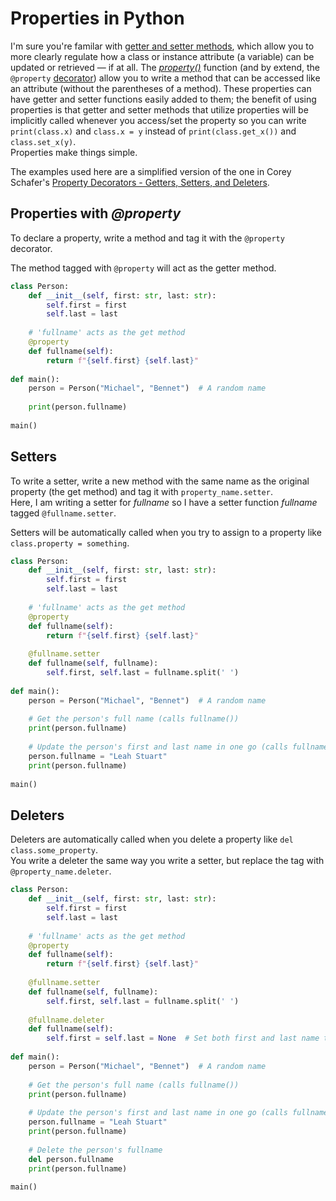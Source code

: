 # Properties in Python
I'm sure you're familar with [getter and setter methods](https://www.geeksforgeeks.org/getter-and-setter-in-python/), which allow you to more clearly regulate how a 
class or instance attribute (a variable) can be updated or retrieved — if at all. The [_property()_](https://www.geeksforgeeks.org/python-property-function/) function
(and by extend, the `@property` [decorator](https://realpython.com/primer-on-python-decorators/)) allow you to write a method that can be accessed like an attribute (without the parentheses of a method). These properties 
can have getter and setter functions easily added to them; the benefit of using properties is that getter and setter methods that utilize properties will be implicitly
called whenever you access/set the property so you can write `print(class.x)` and `class.x = y` instead of `print(class.get_x())` and `class.set_x(y)`. <br />
Properties make things simple.

The examples used here are a simplified version of the one in Corey Schafer's [Property Decorators - Getters, Setters, and Deleters](https://www.youtube.com/watch?v=jCzT9XFZ5bw).

## Properties with _@property_
To declare a property, write a method and tag it with the `@property` decorator.

The method tagged with `@property` will act as the getter method.
```Python
class Person:
    def __init__(self, first: str, last: str):
        self.first = first
        self.last = last
        
    # 'fullname' acts as the get method
    @property
    def fullname(self):
        return f"{self.first} {self.last}"
        
def main():
    person = Person("Michael", "Bennet")  # A random name
    
    print(person.fullname)
    
main()
```

## Setters
To write a setter, write a new method with the same name as the original property (the get method) and tag it with `property_name.setter`. <br />
Here, I am writing a setter for _fullname_ so I have a setter function _fullname_ tagged `@fullname.setter`.

Setters will be automatically called when you try to assign to a property like `class.property = something`.
```Python
class Person:
    def __init__(self, first: str, last: str):
        self.first = first
        self.last = last
        
    # 'fullname' acts as the get method
    @property
    def fullname(self):
        return f"{self.first} {self.last}"
        
    @fullname.setter
    def fullname(self, fullname):
        self.first, self.last = fullname.split(' ')
        
def main():
    person = Person("Michael", "Bennet")  # A random name
    
    # Get the person's full name (calls fullname())
    print(person.fullname)
    
    # Update the person's first and last name in one go (calls fullname.setter)
    person.fullname = "Leah Stuart"
    print(person.fullname)
    
main()
```

## Deleters
Deleters are automatically called when you delete a property like `del class.some_property`. <br />
You write a deleter the same way you write a setter, but replace the tag with `@property_name.deleter`.

```Python
class Person:
    def __init__(self, first: str, last: str):
        self.first = first
        self.last = last
        
    # 'fullname' acts as the get method
    @property
    def fullname(self):
        return f"{self.first} {self.last}"
        
    @fullname.setter
    def fullname(self, fullname):
        self.first, self.last = fullname.split(' ')
        
    @fullname.deleter
    def fullname(self):
        self.first = self.last = None  # Set both first and last name to None
        
def main():
    person = Person("Michael", "Bennet")  # A random name
    
    # Get the person's full name (calls fullname())
    print(person.fullname)
    
    # Update the person's first and last name in one go (calls fullname.setter)
    person.fullname = "Leah Stuart"
    print(person.fullname)
    
    # Delete the person's fullname
    del person.fullname
    print(person.fullname)
    
main()
```
